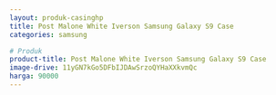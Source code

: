 ```yaml
---
layout: produk-casinghp
title: Post Malone White Iverson Samsung Galaxy S9 Case
categories: samsung

# Produk
product-title: Post Malone White Iverson Samsung Galaxy S9 Case
image-drive: 11yGN7kGo5DFbIJDAwSrzoQYHaXXkvmQc
harga: 90000
---
```

